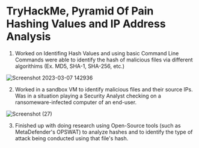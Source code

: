 # TryHackMe, Pyramid Of Pain Hashing Values and IP Address Analysis 
1. Worked on Identifing Hash Values and using basic Command Line Commands were able to identify the hash of malicious files via different algorithims (Ex. MD5, SHA-1, SHA-256, etc.)



![Screenshot 2023-03-07 142936](https://user-images.githubusercontent.com/127223469/223534084-4ba10e0f-bb98-48cd-bde5-a8a7f92ea2a5.png)


2. Worked in a sandbox VM to identify malicious files and their source IPs. Was in a situation playing a Security Analyst checking on a ransomeware-infected computer of an end-user.


![Screenshot (27)](https://user-images.githubusercontent.com/127223469/223535614-65a487e8-5bc1-426e-8474-b3cfd23dc1e4.png)


3. Finished up with doing research using Open-Source tools (such as MetaDefender's OPSWAT) to analyze hashes and to identify the type of attack being conducted using that file's hash.



